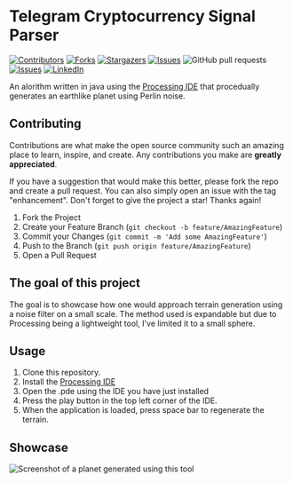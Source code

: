 # Telegram Cryptocurrency Signal Parser

[![Contributors][contributors-shield]][contributors-url]
[![Forks][forks-shield]][forks-url]
[![Stargazers][stars-shield]][stars-url]
[![Issues][issues-shield]][issues-url]
![GitHub pull requests](https://img.shields.io/github/issues-pr-raw/JuicedBakker/planet_generator)
[![Issues][issues-shield]][issues-url]
[![LinkedIn][linkedin-shield]][linkedin-url]

An alorithm written in java using the [Processing IDE](https://processing.org) that procedually generates an earthlike planet using Perlin noise.

<!-- CONTRIBUTING -->
## Contributing

Contributions are what make the open source community such an amazing place to learn, inspire, and create. Any contributions you make are **greatly appreciated**.

If you have a suggestion that would make this better, please fork the repo and create a pull request. You can also simply open an issue with the tag "enhancement".
Don't forget to give the project a star! Thanks again!

1. Fork the Project
2. Create your Feature Branch (`git checkout -b feature/AmazingFeature`)
3. Commit your Changes (`git commit -m 'Add some AmazingFeature'`)
4. Push to the Branch (`git push origin feature/AmazingFeature`)
5. Open a Pull Request

## The goal of this project

The goal is to showcase how one would approach terrain generation using a noise filter on a small scale. The method used is expandable but due to Processing being a lightweight tool, I've limited it to a small sphere.

## Usage

1. Clone this repository.
2. Install the [Processing IDE](https://processing.org/download)
3. Open the .pde using the IDE you have just installed
4. Press the play button in the top left corner of the IDE.
5. When the application is loaded, press space bar to regenerate the terrain.

## Showcase

![Screenshot of a planet generated using this tool](https://imgur.com/a/6gKTJEd)

<!-- MARKDOWN LINKS & IMAGES -->
<!-- https://www.markdownguide.org/basic-syntax/#reference-style-links -->
[contributors-shield]: https://img.shields.io/github/contributors/JuicedBakker/planet_generator
[contributors-url]: https://github.com/JuicedBakker/planet_generator/graphs/contributors
[forks-shield]: https://img.shields.io/github/forks/JuicedBakker/planet_generator
[forks-url]: https://github.com/JuicedBakker/planet_generator/network/members
[stars-shield]: https://img.shields.io/github/stars/JuicedBakker/planet_generator
[stars-url]: https://github.com/JuicedBakker/planet_generator/stargazers
[issues-shield]: https://img.shields.io/github/issues/JuicedBakker/planet_generator
[issues-url]: https://github.com/JuicedBakker/planet_generator/issues
[license-shield]: https://img.shields.io/github/JuicedBakker/planet_generator
[license-url]: https://github.com/JuicedBakker/planet_generator/blob/master/LICENSE.txt
[GitHub release (latest by date)]: https://img.shields.io/github/v/release/JuicedBakker/planet_generator
[GitHub commit activity]: https://img.shields.io/github/commit-activity/m/JuicedBakker/planet_generator
[linkedin-shield]: https://img.shields.io/badge/-LinkedIn-blue.svg
[linkedin-url]: https://www.linkedin.com/in/joostmbakker/

